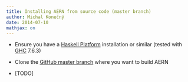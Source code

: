 ```yaml
---
title: Installing AERN from source code (master branch)
author: Michal Konečný
date: 2014-07-10
mathjax: on
---
```



  * Ensure you have a [Haskell Platform](https://www.haskell.org/platform/) installation or similar (tested with [GHC](http://www.haskell.org/ghc/) 7.6.3)
  
  * Clone the [GitHub master branch](https://github.com/michalkonecny/aern) where you want to build AERN
    
  * [TODO] 



